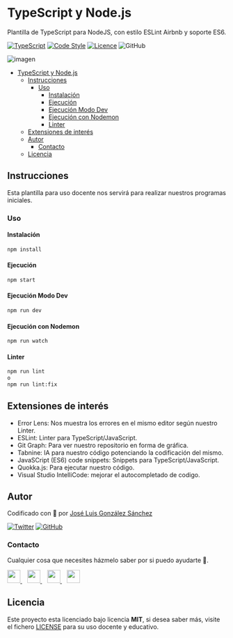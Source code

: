 # TypeScript y Node.js
Plantilla de TypeScript para NodeJS, con estilo ESLint Airbnb y soporte ES6.

[![TypeScript](https://img.shields.io/badge/TypeScript-Ready-3178c6)](https://www.typescriptlang.org/)
[![Code Style](https://img.shields.io/badge/Lint%20Style-AirBnB-ff69b4)](https://airbnb.io/javascript)
[![Licence](https://img.shields.io/github/license/joseluisgs/photo-gallery-ionic)](./LICENSE)
![GitHub](https://img.shields.io/github/last-commit/joseluisgs/ts-node-init)


![imagen](https://i.pinimg.com/originals/c3/8e/e8/c38ee8475ee7f3680f706c56c3a1194c.png)

- [TypeScript y Node.js](#typescript-y-nodejs)
  - [Instrucciones](#instrucciones)
    - [Uso](#uso)
      - [Instalación](#instalación)
      - [Ejecución](#ejecución)
      - [Ejecución Modo Dev](#ejecución-modo-dev)
      - [Ejecución con Nodemon](#ejecución-con-nodemon)
      - [Linter](#linter)
  - [Extensiones de interés](#extensiones-de-interés)
  - [Autor](#autor)
    - [Contacto](#contacto)
  - [Licencia](#licencia)

## Instrucciones
Esta plantilla para uso docente nos servirá para realizar nuestros programas iniciales.

### Uso
#### Instalación
```bash
npm install
```

#### Ejecución
```bash
npm start
```

#### Ejecución Modo Dev
```bash
npm run dev
```

#### Ejecución con Nodemon
```bash
npm run watch
```

#### Linter
```bash
npm run lint
o
npm run lint:fix
```

## Extensiones de interés
- Error Lens: Nos muestra los errores en el mismo editor según nuestro Linter.
- ESLint: Linter para TypeScript/JavaScript.
- Git Graph: Para ver nuestro repositorio en forma de gráfica.
- Tabnine: IA para nuestro código potenciando la codificación del mismo.
- JavaSCript (ES6) code snippets: Snippets para TypeScript/JavaScript.
- Quokka.js: Para ejecutar nuestro código.
- Visual Studio IntelliCode: mejorar el autocompletado de codigo.


## Autor

Codificado con :sparkling_heart: por [José Luis González Sánchez](https://twitter.com/joseluisgonsan)

[![Twitter](https://img.shields.io/twitter/follow/joseluisgonsan?style=social)](https://twitter.com/joseluisgonsan)
[![GitHub](https://img.shields.io/github/followers/joseluisgs?style=social)](https://github.com/joseluisgs)

### Contacto
<p>
  Cualquier cosa que necesites házmelo saber por si puedo ayudarte 💬.
</p>
<p>
    <a href="https://twitter.com/joseluisgonsan" target="_blank">
        <img src="https://i.imgur.com/U4Uiaef.png" 
    height="30">
    </a> &nbsp;&nbsp;
    <a href="https://github.com/joseluisgs" target="_blank">
        <img src="https://cdn.iconscout.com/icon/free/png-256/github-153-675523.png" 
    height="30">
    </a> &nbsp;&nbsp;
    <a href="https://www.linkedin.com/in/joseluisgonsan" target="_blank">
        <img src="https://upload.wikimedia.org/wikipedia/commons/thumb/c/ca/LinkedIn_logo_initials.png/768px-LinkedIn_logo_initials.png" 
    height="30">
    </a>  &nbsp;&nbsp;
    <a href="https://joseluisgs.github.io/" target="_blank">
        <img src="https://joseluisgs.github.io/favicon.png" 
    height="30">
    </a>
</p>


## Licencia

Este proyecto esta licenciado bajo licencia **MIT**, si desea saber más, visite el fichero
[LICENSE](./LICENSE) para su uso docente y educativo.
